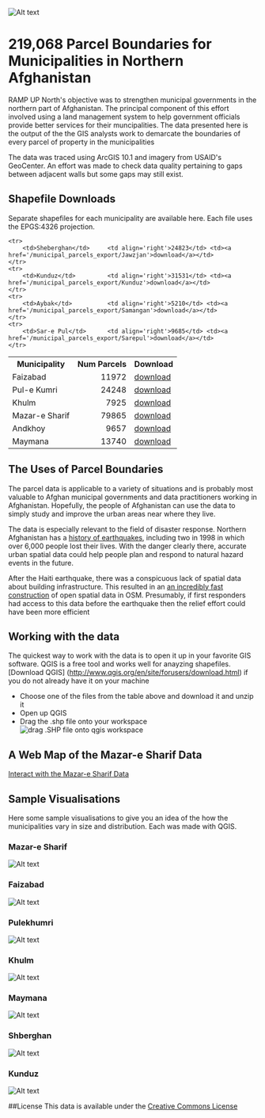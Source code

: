 
![Alt text](Mazar_image_2.png)
# 219,068 Parcel Boundaries for Municipalities in Northern Afghanistan

RAMP UP North's objective was to strengthen municipal governments in the northern part of Afghanistan.
The principal component of this effort involved using a land management system to help government officials  provide better services for their muncipalities.
The data presented here is the output of the the GIS analysts work to demarcate the boundaries of every parcel of property in the municipalities

The data was traced using ArcGIS 10.1 and imagery from USAID's GeoCenter. An effort was made to check data quality pertaining to gaps between adjacent walls but some gaps may still exist.  

## Shapefile Downloads 
Separate shapefiles for each municipality are available here. Each file uses the EPGS:4326 projection.

<table>
	<tr><th>Municipality</th>	<th align='right'>Num Parcels</th>  <th align='right'>Download</th> </tr>
    <tr>
        <td>Faizabad</td> 		<td align='right'>11972</td> <td>
        <a href='/municipal_parcels_export/Badakshan'>download</a></td>
    </tr>
    <tr>
        <td>Pul-e Kumri</td> 	<td align='right'>24248</td> <td><a 	href='/municipal_parcels_export/Baghlan'>download</a></td>
    </tr>
    <tr>
        <td>Khulm</td> 			<td align='right'>7925</td> <td><a 	href='/municipal_parcels_export/Balkh'>download</a></td>
    </tr>
    <tr>
        <td>Mazar-e Sharif</td>	<td align='right'>79865</td> <td><a 	href='/municipal_parcels_export/Balkh'>download</a></td>
    </tr>
    <tr>
        <td>Andkhoy</td> 		<td align='right'>9657</td> <td><a 	href='/municipal_parcels_export/Faryab'>download</a></td>
    </tr>
    <tr>
        <td>Maymana</td> 		<td align='right'>13740</td> <td><a 	href='/municipal_parcels_export/Faryab'>download</a></td>
    </tr>
    
    <tr>
        <td>Sheberghan</td> 	<td align='right'>24823</td> <td><a 	href='/municipal_parcels_export/Jawzjan'>download</a></td>
    </tr>
    <tr>
        <td>Kunduz</td> 		<td align='right'>31531</td> <td><a 	href='/municipal_parcels_export/Kunduz'>download</a></td>
    </tr>
    <tr>
        <td>Aybak</td> 			<td align='right'>5210</td> <td><a 	href='/municipal_parcels_export/Samangan'>download</a></td>
    </tr>
    <tr>
        <td>Sar-e Pul</td> 		<td align='right'>9685</td> <td><a 	href='/municipal_parcels_export/Sarepul'>download</a></td>
    </tr>
</table>

 

## The Uses of Parcel Boundaries
The parcel data is applicable to a variety of situations and is probably most valuable to Afghan municipal governments and data practitioners working in Afghanistan. Hopefully, the people of Afghanistan can use the data to simply study and improve the urban areas near where they live.

The data is especially relevant to the field of disaster response. Northern Afghanistan has a [history of earthquakes](http://earthquake.usgs.gov/earthquakes/world/historical_country.php#afghanistan), including two in 1998 in which over 6,000 people lost their lives. With the danger clearly there, accurate urban spatial data could help people plan and respond to natural hazard events in the future.   

After the Haiti earthquake, there was a conspicuous lack of spatial data about building infrastructure. This resulted in an [an incredibly fast construction](http://vimeo.com/9182869) of open spatial data in OSM. Presumably, if first responders had access to this data before the earthquake then the relief effort could have been more efficient

## Working with the data
The quickest way to work with the data is to open it up in your favorite GIS software. QGIS is a free tool and works well for anayzing shapefiles. [Download QGIS] (http://www.qgis.org/en/site/forusers/download.html) if you do not already have it on your machine

* Choose one of the files from the table above and download it and unzip it
* Open up QGIS
* Drag the .shp file onto your workspace
![drag .SHP file onto qgis workspace](dragqgis.png)


## A Web Map of the Mazar-e Sharif Data
[Interact with the Mazar-e Sharif Data](http://deriggi.github.io/RUNorthArcPy/mazar/mazar.html)


## Sample Visualisations
Here some sample visualisations to give you an idea of the how the municipalities vary in size and distribution. Each was made with QGIS.

### Mazar-e Sharif
![Alt text](mazar_parcels.png)

### Faizabad
![Alt text](faizabad_parcels.png)

### Pulekhumri 
![Alt text](pulekhumri_parcels.png)

### Khulm
![Alt text](khulm_parcels.png)

### Maymana
![Alt text](maymana_parcels.png)

### Shberghan
![Alt text](shberghan_parcels.png)

### Kunduz
![Alt text](kunduz_parcels.png)

##License
This data is available under the [Creative Commons License](http://creativecommons.org/licenses/by-nc/3.0/)



